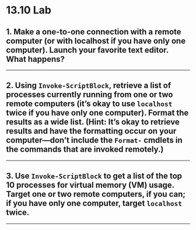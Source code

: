 # 13.10 Lab
## 1. Make a one-to-one connection with a remote computer (or with localhost if you have only one computer). Launch your favorite text editor. What happens?
---
## 2. Using `Invoke-ScriptBlock`, retrieve a list of processes currently running from one or two remote computers (it’s okay to use `localhost` twice if you have only one computer). Format the results as a wide list. (Hint: It’s okay to retrieve results and have the formatting occur on your computer—don’t include the `Format-` cmdlets in the commands that are invoked remotely.)
---
## 3. Use `Invoke-ScriptBlock` to get a list of the top 10 processes for virtual memory (VM) usage. Target one or two remote computers, if you can; if you have only one computer, target `localhost` twice.
---
